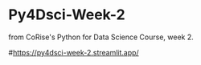 # Py4Dsci-Week-2
from CoRise's Python for Data Science Course, week 2.

#https://py4dsci-week-2.streamlit.app/
